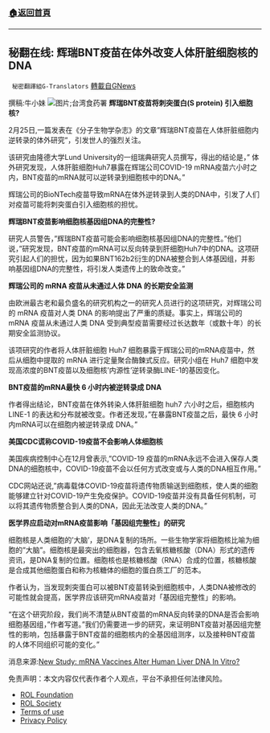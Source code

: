 ###  [:house:返回首頁](https://github.com/ourhimalayas/txt)
---


## 秘翻在线: 辉瑞BNT疫苗在体外改变人体肝脏细胞核的DNA
` 秘密翻譯組G-Translators` [轉載自GNews](https://gnews.org/zh-hans/2114825/)

撰稿:牛小妹
![](https://assets.gnews.org/wp-content/uploads/2022/03/collapse-1.jpg)图片;台湾食药署
**辉瑞BNT疫苗将刺突蛋白(S protein) 引入细胞核?**

2月25日,一篇发表在《分子生物学杂志》的文章”辉瑞BNT疫苗在人体肝脏细胞内逆转录的体外研究”，引发世人的强烈关注。

该研究由隆德大学Lund University的一组瑞典研究人员撰写，得出的结论是，” 体外研究发现，人体肝脏细胞Huh7暴露在辉瑞公司COVID-19 mRNA疫苗六小时之内，BNT疫苗的mRNA就可以逆转录到细胞核中的DNA。”

辉瑞公司的BioNTech疫苗导致mRNA在体外逆转录到人类的DNA中，引发了人们对疫苗可能将刺突蛋白引入细胞核的担忧。

**辉瑞BNT疫苗影响细胞核基因组DNA的完整性?**

研究人员警告，”辉瑞BNT疫苗可能会影响细胞核基因组DNA的完整性。”他们说，”研究发现，BNT疫苗的mRNA可以反向转录到肝细胞Huh7中的DNA。这项研究引起人们的担忧，因为如果BNT162b2衍生的DNA被整合到人体基因组，并影响基因组DNA的完整性，将引发人类遗传上的致命改变。”

**辉瑞公司的 mRNA 疫苗从未通过人体 DNA 的长期安全监测**

由欧洲最古老和最负盛名的研究机构之一的研究人员进行的这项研究，对辉瑞公司的 mRNA 疫苗对人类 DNA 的影响提出了严重的质疑。事实上，辉瑞公司的 mRNA 疫苗从未通过人类 DNA 受到典型疫苗需要经过长达数年（或数十年）的长期安全监测协议。

该项研究的作者将人体肝脏细胞 Huh7 细胞暴露于辉瑞公司的mRNA疫苗中，然后从细胞中提取的 mRNA 进行定量聚合酶鍊式反应。研究小组在 Huh7 细胞中发现高浓度的BNT疫苗以及细胞核’内源性’逆转录酶LINE-1的基因变化。

**BNT疫苗的mRNA最快 6 小时内被逆转录成 DNA**

作者得出结论，BNT疫苗在体外转染人体肝脏细胞 huh7 六小时之后，细胞核内 LINE-1 的表达和分布就被改变。作者还发现，”在暴露BNT疫苗之后，最快 6 小时内mRNA可以在细胞内被逆转录成 DNA。”

**美国CDC谎称COVID-19疫苗不会影响人体细胞核**

美国疾病控制中心在12月曾表示,”COVID-19 疫苗的mRNA永远不会进入保存人类DNA的细胞核中，COVID-19疫苗不会以任何方式改变或与人类的DNA相互作用。”

CDC网站还说,”病毒载体COVID-19疫苗将遗传物质输送到细胞核，使人类的细胞能够建立针对COVID-19产生免疫保护。COVID-19疫苗并没有具备任何机制，可以将其遗传物质整合到人类的DNA，因此无法改变人类的DNA。”

**医学界应启动对mRNA疫苗影响「基因组完整性」的研究**

细胞核是人类细胞的’大脑’，是DNA复制的场所。一些生物学家将细胞核比喻为细胞的”大脑”。细胞核是最突出的细胞器，包含去氧核糖核酸（DNA）形式的遗传资讯，是DNA复制的位置。细胞核也是核糖核酸（RNA）合成的位置，核糖核酸是合成其他细胞蛋白和称为核糖体的细胞的蛋白质工厂的范本。

作者认为，当发现刺突蛋白可以被BNT疫苗转染到细胞核中，人类DNA被修改的可能性就会提高，医学界应该研究mRNA疫苗对「基因组完整性」的影响。

“在这个研究阶段，我们尚不清楚从BNT疫苗的mRNA反向转录的DNA是否会影响细胞基因组，”作者写道。”我们仍需要进一步的研究，来证明BNT疫苗对基因组完整性的影响，包括暴露于BNT疫苗的细胞核内的全基因组测序，以及接种BNT疫苗的人体不同组织可能的变化。”

消息来源:[New Study: mRNA Vaccines Alter Human Liver DNA In Vitro?](http://New%20Study:%20mRNA%20Vaccines%20Alter%20Human%20Liver%20DNA%20In%20Vitro?)

 

免责声明：本文内容仅代表作者个人观点，平台不承担任何法律风险。

- [ROL Foundation](https://rolfoundation.org/)
- [ROL Society](https://rolsociety.org/)
- [Terms of use](https://gnews.org/terms-of-use-3/)
- [Privacy Policy](https://gnews.org/privacy-policy/)
